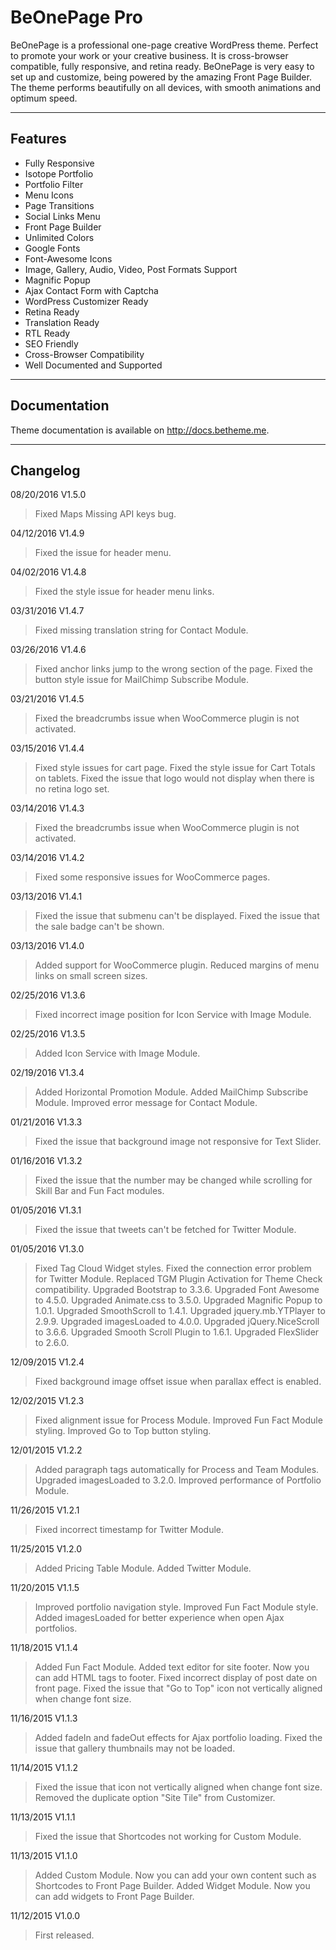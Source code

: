 BeOnePage Pro
============

BeOnePage is a professional one-page creative WordPress theme. Perfect to promote your work or your creative business. It is cross-browser compatible, fully responsive, and retina ready. BeOnePage is very easy to set up and customize, being powered by the amazing Front Page Builder. The theme performs beautifully on all devices, with smooth animations and optimum speed.

--------

Features
--------

- Fully Responsive
- Isotope Portfolio
- Portfolio Filter
- Menu Icons
- Page Transitions
- Social Links Menu
- Front Page Builder
- Unlimited Colors
- Google Fonts
- Font-Awesome Icons
- Image, Gallery, Audio, Video, Post Formats Support
- Magnific Popup
- Ajax Contact Form with Captcha
- WordPress Customizer Ready
- Retina Ready
- Translation Ready
- RTL Ready
- SEO Friendly
- Cross-Browser Compatibility
- Well Documented and Supported

-------------

Documentation
-------------

Theme documentation is available on http://docs.betheme.me.

---------

Changelog
---------
08/20/2016 V1.5.0
> Fixed Maps Missing API keys bug.

04/12/2016 V1.4.9
> Fixed the issue for header menu.

04/02/2016 V1.4.8
> Fixed the style issue for header menu links.

03/31/2016 V1.4.7
> Fixed missing translation string for Contact Module.

03/26/2016 V1.4.6
> Fixed anchor links jump to the wrong section of the page.
> Fixed the button style issue for MailChimp Subscribe Module.

03/21/2016 V1.4.5
> Fixed the breadcrumbs issue when WooCommerce plugin is not activated.

03/15/2016 V1.4.4
> Fixed style issues for cart page.
> Fixed the style issue for Cart Totals on tablets.
> Fixed the issue that logo would not display when there is no retina logo set.

03/14/2016 V1.4.3
> Fixed the breadcrumbs issue when WooCommerce plugin is not activated.

03/14/2016 V1.4.2
> Fixed some responsive issues for WooCommerce pages.

03/13/2016 V1.4.1
> Fixed the issue that submenu can't be displayed.
> Fixed the issue that the sale badge can't be shown.

03/13/2016 V1.4.0
> Added support for WooCommerce plugin.
> Reduced margins of menu links on small screen sizes.

02/25/2016 V1.3.6
> Fixed incorrect image position for Icon Service with Image Module.

02/25/2016 V1.3.5
> Added Icon Service with Image Module.

02/19/2016 V1.3.4
> Added Horizontal Promotion Module.
> Added MailChimp Subscribe Module.
> Improved error message for Contact Module.

01/21/2016 V1.3.3
> Fixed the issue that background image not responsive for Text Slider.

01/16/2016 V1.3.2
> Fixed the issue that the number may be changed while scrolling for Skill Bar and Fun Fact modules.

01/05/2016 V1.3.1
> Fixed the issue that tweets can't be fetched for Twitter Module.

01/05/2016 V1.3.0
> Fixed Tag Cloud Widget styles.
> Fixed the connection error problem for Twitter Module.
> Replaced TGM Plugin Activation for Theme Check compatibility.
> Upgraded Bootstrap to 3.3.6.
> Upgraded Font Awesome to 4.5.0.
> Upgraded Animate.css to 3.5.0.
> Upgraded Magnific Popup to 1.0.1.
> Upgraded SmoothScroll to 1.4.1.
> Upgraded jquery.mb.YTPlayer to 2.9.9.
> Upgraded imagesLoaded to 4.0.0.
> Upgraded jQuery.NiceScroll to 3.6.6.
> Upgraded Smooth Scroll Plugin to 1.6.1.
> Upgraded FlexSlider to 2.6.0.

12/09/2015 V1.2.4
> Fixed background image offset issue when parallax effect is enabled.

12/02/2015 V1.2.3
> Fixed alignment issue for Process Module.
> Improved Fun Fact Module styling.
> Improved Go to Top button styling.

12/01/2015 V1.2.2
> Added paragraph tags automatically for Process and Team Modules.
> Upgraded imagesLoaded to 3.2.0.
> Improved performance of Portfolio Module.

11/26/2015 V1.2.1
> Fixed incorrect timestamp for Twitter Module.

11/25/2015 V1.2.0
> Added Pricing Table Module.
> Added Twitter Module.

11/20/2015 V1.1.5
> Improved portfolio navigation style.
> Improved Fun Fact Module style.
> Added imagesLoaded for better experience when open Ajax portfolios.

11/18/2015 V1.1.4
> Added Fun Fact Module.
> Added text editor for site footer. Now you can add HTML tags to footer.
> Fixed incorrect display of post date on front page.
> Fixed the issue that "Go to Top" icon not vertically aligned when change font size.

11/16/2015 V1.1.3
> Added fadeIn and fadeOut effects for Ajax portfolio loading.
> Fixed the issue that gallery thumbnails may not be loaded.

11/14/2015 V1.1.2
> Fixed the issue that icon not vertically aligned when change font size.
> Removed the duplicate option "Site Tile" from Customizer.

11/13/2015 V1.1.1
> Fixed the issue that Shortcodes not working for Custom Module.

11/13/2015 V1.1.0
> Added Custom Module. Now you can add your own content such as Shortcodes to Front Page Builder.
> Added Widget Module. Now you can add widgets to Front Page Builder.

11/12/2015 V1.0.0
> First released.
